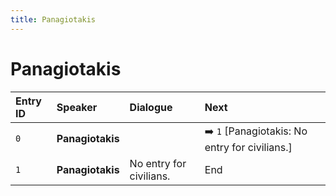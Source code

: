 ```yaml
---
title: Panagiotakis
---
```


# Panagiotakis


| Entry ID | Speaker | Dialogue | Next |
| :------- | :------ | :------- | :------------ |
| `0` | **Panagiotakis** |  | ➡️ `1` \[Panagiotakis: No entry for civilians\.\] |
| `1` | **Panagiotakis** | No entry for civilians\. | End |
